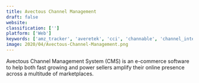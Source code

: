 ```yaml
---
title: Avectous Channel Management
draft: false 
website: 
classification: ['']
platform: ['Web']
keywords: ['amz_tracker', 'averetek', 'cci', 'channable', 'channel_intelligence', 'channeladvisor', 'channelsight', 'computer_market_research', 'elastic_grid', 'joturl', 'leadmaximizer', 'lengow', 'omnibees', 'ratewizz', 'smart_hotel_software', 'structuredweb', 'tl_channel_manager', 'vertical_booking', 'workstride_incentives', 'zed-sales']
image: 2020/04/Avectous-Channel-Management.png
---
```

Avectous Channel Management System (CMS) is an e-commerce software to help both fast growing and power sellers amplify their online presence across a multitude of marketplaces.